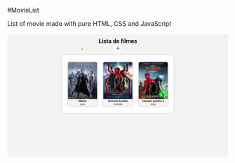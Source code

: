 #MovieList
<p>List of movie made with pure HTML, CSS and JavaScript </p>
<img src="Hnet.com-image.gif" alt="gif-exemple">

